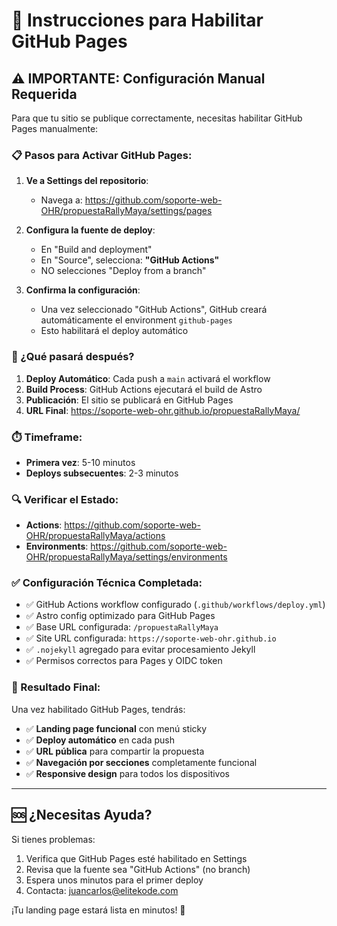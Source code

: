 # 🚀 Instrucciones para Habilitar GitHub Pages

## ⚠️ IMPORTANTE: Configuración Manual Requerida

Para que tu sitio se publique correctamente, necesitas habilitar GitHub Pages manualmente:

### 📋 Pasos para Activar GitHub Pages:

1. **Ve a Settings del repositorio**:
   - Navega a: https://github.com/soporte-web-OHR/propuestaRallyMaya/settings/pages

2. **Configura la fuente de deploy**:
   - En "Build and deployment"
   - En "Source", selecciona: **"GitHub Actions"**
   - NO selecciones "Deploy from a branch"

3. **Confirma la configuración**:
   - Una vez seleccionado "GitHub Actions", GitHub creará automáticamente el environment `github-pages`
   - Esto habilitará el deploy automático

### 🔧 ¿Qué pasará después?

1. **Deploy Automático**: Cada push a `main` activará el workflow
2. **Build Process**: GitHub Actions ejecutará el build de Astro
3. **Publicación**: El sitio se publicará en GitHub Pages
4. **URL Final**: https://soporte-web-ohr.github.io/propuestaRallyMaya/

### ⏱️ Timeframe:
- **Primera vez**: 5-10 minutos
- **Deploys subsecuentes**: 2-3 minutos

### 🔍 Verificar el Estado:
- **Actions**: https://github.com/soporte-web-OHR/propuestaRallyMaya/actions
- **Environments**: https://github.com/soporte-web-OHR/propuestaRallyMaya/settings/environments

### ✅ Configuración Técnica Completada:

- ✅ GitHub Actions workflow configurado (`.github/workflows/deploy.yml`)
- ✅ Astro config optimizado para GitHub Pages
- ✅ Base URL configurada: `/propuestaRallyMaya`
- ✅ Site URL configurada: `https://soporte-web-ohr.github.io`
- ✅ `.nojekyll` agregado para evitar procesamiento Jekyll
- ✅ Permisos correctos para Pages y OIDC token

### 🎯 Resultado Final:

Una vez habilitado GitHub Pages, tendrás:
- ✅ **Landing page funcional** con menú sticky
- ✅ **Deploy automático** en cada push
- ✅ **URL pública** para compartir la propuesta
- ✅ **Navegación por secciones** completamente funcional
- ✅ **Responsive design** para todos los dispositivos

---

## 🆘 ¿Necesitas Ayuda?

Si tienes problemas:
1. Verifica que GitHub Pages esté habilitado en Settings
2. Revisa que la fuente sea "GitHub Actions" (no branch)
3. Espera unos minutos para el primer deploy
4. Contacta: juancarlos@elitekode.com

¡Tu landing page estará lista en minutos! 🎉
